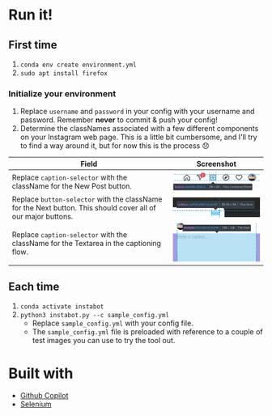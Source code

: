 # Run it!
## First time
1. `conda env create environment.yml`
2. `sudo apt install firefox`
### Initialize your environment
1. Replace `username` and `password` in your config with your username and password. Remember **never** to commit & push your config!
2. Determine the classNames associated with a few different components on your Instagram web page. This is a little bit cumbersome, and I'll try to find a way around it, but for now this is the process 😞

| Field | Screenshot |
|-|-|
| Replace `caption-selector` with the className for the New Post button. | ![New Post Button](docs/new-post.png) |
| Replace `button-selector` with the className for the Next button. This should cover all of our major buttons. | ![Next Button](docs/next-button.png) |
| Replace `caption-selector` with the className for the Textarea in the captioning flow.| ![Caption Textarea](docs/caption-textarea.png)|

## Each time
1. `conda activate instabot`
2. `python3 instabot.py --c sample_config.yml`
    - Replace `sample_config.yml` with your config file.
    - The `sample_config.yml` file is preloaded with reference to a couple of test images you can use to try the tool out.

# Built with
- [Github Copilot](https://copilot.github.com/)
- [Selenium](https://www.selenium.dev/documentation/webdriver/browser/)
